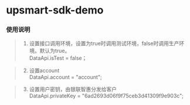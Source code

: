 # upsmart-sdk-demo

### 使用说明

>1.  设置接口调用环境，设置为true时调用测试环境，false时调用生产环境。默认为true。<br>
> DataApi.isTest = false；

>2.  设置account <br>
> DataApi.account = "account"; 

>3.  设置用户密钥，由银联智惠分发给客户 <br>
> DataApi.privateKey = "6ad2693d06f9f75ceb3d41309f9e903c"; 
